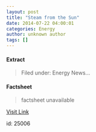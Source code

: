 ```yaml
---
layout: post
title: "Steam from the Sun"
date: 2014-07-22 04:00:01
categories: Energy
author: unknown author
tags: []
---
```



#### Extract
>Filed under: Energy News...

#### Factsheet
>factsheet unavailable

[Visit Link](http://theenergycollective.com/energyatmit/438941/steam-sun)

id:   25006


